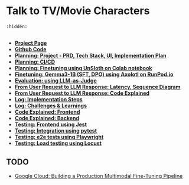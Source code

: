 # Talk to TV/Movie Characters

```{toctree}
:hidden:

```
##

- **[Project Page](https://nextjs-fastapi-starter-ten-beta.vercel.app/)**
- **[Github Code](https://github.com/deepak-karkala/nextjs-fastapi-starter)**
- **[Planning: Project - PRD, Tech Stack, UI, Implementation Plan](planning.md)**
- **[Planning: CI/CD](plan_cicd.md)**
- **[Planning: Finetuning using UnSloth on Colab notebook](plan_finetuning.md)**
- **[Finetuning: Gemma3-1B (SFT, DPO) using Axolotl on RunPod.io](finetuning.md)**
- **[Evaluation: using LLM-as-Judge](.md)**
- **[From User Request to LLM Response: Latency, Sequence Diagram](latency.md)**
- **[From User Request to LLM Response: Code Explained](explained_trace.md)**
- **[Log: Implementation Steps](implementation_steps.md)**
- **[Log: Challenges & Learnings](challenges.md)**
- **[Code Explained: Frontend](explained_frontend.md)**
- **[Code Explained: Backend](explained_backend.md)**
- **[Testing: Frontend using Jest](explained_frontend_tests.md)**
- **[Testing: Integration using pytest](explained_integration_test.md)**
- **[Testing: e2e tests using Playwright](explained_e2e_test.md)**
- **[Testing: Load testing using Locust](load_testing.md)**


## TODO

- [Google Cloud: Building a Production Multimodal Fine-Tuning Pipeline](https://cloud.google.com/blog/topics/developers-practitioners/building-a-production-multimodal-fine-tuning-pipeline)